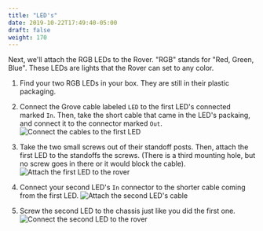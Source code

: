 ```yaml
---
title: "LED's"
date: 2019-10-22T17:49:40-05:00
draft: false
weight: 170
---
```


Next, we'll attach the RGB LEDs to the Rover.
"RGB" stands for "Red, Green, Blue".
These LEDs are lights that the Rover can set to any color.

1. Find your two RGB LEDs in your box. They are still in their plastic packaging.

1. Connect the Grove cable labeled `LED` to the first LED's connected marked `In`. Then, take the short cable that came in the LED's packaing, and connect it to the connector marked `Out`.
   ![Connect the cables to the first LED](/images/start/FirstLED.jpg "First LED")

1. Take the two small screws out of their standoff posts. Then, attach the first LED to the standoffs the screws. (There is a third mounting hole, but no screw goes in there or it would block the cable).
   ![Attach the first LED to the rover](/images/start/FirstLEDAttached.jpg "First LED attached")

1. Connect your second LED's `In` connector to the shorter cable coming from the first LED.
   ![Attach the second LED's cable](/images/start/SecondLED.jpg "Second LED")

1. Screw the second LED to the chassis just like you did the first one.
   ![Connect the second LED to the rover](/images/start/SecondLEDAttached.jpg "LEDs chained UPDATE ME")

